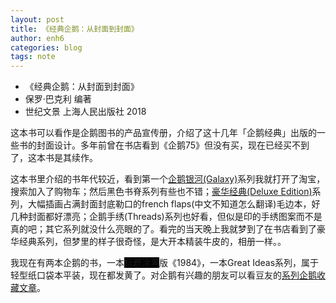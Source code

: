 ```yaml
---
layout: post
title: 《经典企鹅：从封面到封面》
author: enh6
categories: blog
tags: note
---
```


- 《经典企鹅：从封面到封面》
- 保罗·巴克利 编著
- 世纪文景 上海人民出版社 2018

这本书可以看作是企鹅图书的产品宣传册，介绍了这十几年「企鹅经典」出版的一些书的封面设计。多年前曾在书店看到《企鹅75》但没有买，现在已经买不到了，这本书是其续作。

这本书里介绍的书年代较近，看到第一个[企鹅银河(Galaxy)](https://www.penguinrandomhouse.com/series/PGX/penguin-galaxy)系列我就打开了淘宝，搜索加入了购物车；然后黑色书脊系列有些也不错；[豪华经典(Deluxe Edition)](https://www.penguinrandomhouse.com/series/254/penguin-classics-deluxe-edition)系列，大幅插画占满封面封底勒口的french flaps(中文不知道怎么翻译)毛边本，好几种封面都好漂亮；企鹅手绣(Threads)系列也好看，但似是印的手绣图案而不是真的吧；其它系列就没什么亮眼的了。看完的当天晚上我就梦到了在书店看到了豪华经典系列，但梦里的样子很奇怪，是大开本精装牛皮的，相册一样。。

我现在有两本企鹅的书，一本<span style="background-color:#000">标题涂黑</span>版《1984》，一本Great Ideas系列，属于轻型纸口袋本平装，现在都发黄了。对企鹅有兴趣的朋友可以看豆友的[系列企鹅收藏文章](https://www.douban.com/doulist/1909753/)。
